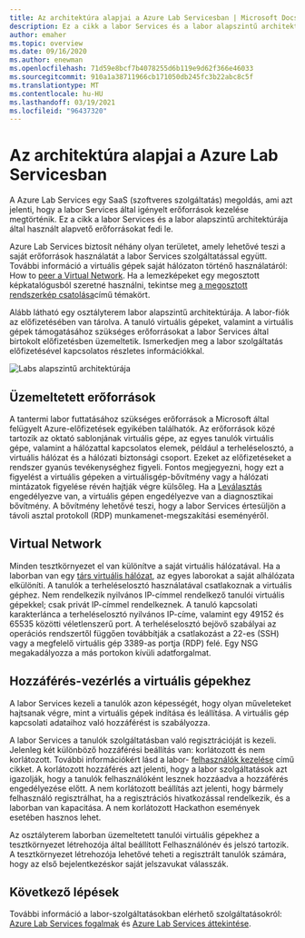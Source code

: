 ```yaml
---
title: Az architektúra alapjai a Azure Lab Servicesban | Microsoft Docs
description: Ez a cikk a labor Services és a labor alapszintű architektúrája által használt alapvető erőforrásokat fedi le.
author: emaher
ms.topic: overview
ms.date: 09/16/2020
ms.author: enewman
ms.openlocfilehash: 71d59e8bcf7b4078255d6b119e9d62f366e46033
ms.sourcegitcommit: 910a1a38711966cb171050db245fc3b22abc8c5f
ms.translationtype: MT
ms.contentlocale: hu-HU
ms.lasthandoff: 03/19/2021
ms.locfileid: "96437320"
---
```

# <a name="architecture-fundamentals-in-azure-lab-services"></a>Az architektúra alapjai a Azure Lab Servicesban

A Azure Lab Services egy SaaS (szoftveres szolgáltatás) megoldás, ami azt jelenti, hogy a labor Services által igényelt erőforrások kezelése megtörténik. Ez a cikk a labor Services és a labor alapszintű architektúrája által használt alapvető erőforrásokat fedi le.  

Azure Lab Services biztosít néhány olyan területet, amely lehetővé teszi a saját erőforrások használatát a labor Services szolgáltatással együtt.  További információ a virtuális gépek saját hálózaton történő használatáról: How to [peer a Virtual Network](how-to-connect-peer-virtual-network.md).  Ha a lemezképeket egy megosztott képkatalógusból szeretné használni, tekintse meg [a megosztott rendszerkép csatolása](how-to-attach-detach-shared-image-gallery.md)című témakört.

Alább látható egy osztályterem labor alapszintű architektúrája.  A labor-fiók az előfizetésében van tárolva. A tanuló virtuális gépeket, valamint a virtuális gépek támogatásához szükséges erőforrásokat a labor Services által birtokolt előfizetésben üzemeltetik. Ismerkedjen meg a labor szolgáltatás előfizetésével kapcsolatos részletes információkkal.

![Labs alapszintű architektúrája](./media/classroom-labs-fundamentals/labservices-basic-architecture.png)

## <a name="hosted-resources"></a>Üzemeltetett erőforrások

A tantermi labor futtatásához szükséges erőforrások a Microsoft által felügyelt Azure-előfizetések egyikében találhatók.  Az erőforrások közé tartozik az oktató sablonjának virtuális gépe, az egyes tanulók virtuális gépe, valamint a hálózattal kapcsolatos elemek, például a terheléselosztó, a virtuális hálózat és a hálózati biztonsági csoport.  Ezeket az előfizetéseket a rendszer gyanús tevékenységhez figyeli.  Fontos megjegyezni, hogy ezt a figyelést a virtuális gépeken a virtuálisgép-bővítmény vagy a hálózati mintázatok figyelése révén hajtják végre külsőleg.  Ha a [Leválasztás](how-to-enable-shutdown-disconnect.md) engedélyezve van, a virtuális gépen engedélyezve van a diagnosztikai bővítmény. A bővítmény lehetővé teszi, hogy a labor Services értesüljön a távoli asztal protokoll (RDP) munkamenet-megszakítási eseményéről.

## <a name="virtual-network"></a>Virtual Network

Minden tesztkörnyezet el van különítve a saját virtuális hálózatával.  Ha a laborban van egy [társ virtuális hálózat](how-to-connect-peer-virtual-network.md), az egyes laborokat a saját alhálózata elkülöníti.  A tanulók a terheléselosztó használatával csatlakoznak a virtuális géphez.  Nem rendelkezik nyilvános IP-címmel rendelkező tanulói virtuális gépekkel; csak privát IP-címmel rendelkeznek.  A tanuló kapcsolati karakterlánca a terheléselosztó nyilvános IP-címe, valamint egy 49152 és 65535 közötti véletlenszerű port.  A terheléselosztó bejövő szabályai az operációs rendszertől függően továbbítják a csatlakozást a 22-es (SSH) vagy a megfelelő virtuális gép 3389-as portja (RDP) felé. Egy NSG megakadályozza a más portokon kívüli adatforgalmat.

## <a name="access-control-to-the-virtual-machines"></a>Hozzáférés-vezérlés a virtuális gépekhez

A labor Services kezeli a tanulók azon képességét, hogy olyan műveleteket hajtsanak végre, mint a virtuális gépek indítása és leállítása.  A virtuális gép kapcsolati adataihoz való hozzáférést is szabályozza.

A labor Services a tanulók szolgáltatásban való regisztrációját is kezeli. Jelenleg két különböző hozzáférési beállítás van: korlátozott és nem korlátozott. További információkért lásd a labor- [felhasználók kezelése](how-to-configure-student-usage.md#send-invitations-to-users) című cikket. A korlátozott hozzáférés azt jelenti, hogy a labor szolgáltatások azt igazolják, hogy a tanulók felhasználóként lesznek hozzáadva a hozzáférés engedélyezése előtt. A nem korlátozott beállítás azt jelenti, hogy bármely felhasználó regisztrálhat, ha a regisztrációs hivatkozással rendelkezik, és a laborban van kapacitása. A nem korlátozott Hackathon események esetében hasznos lehet.

Az osztályterem laborban üzemeltetett tanulói virtuális gépekhez a tesztkörnyezet létrehozója által beállított Felhasználónév és jelszó tartozik.  A tesztkörnyezet létrehozója lehetővé teheti a regisztrált tanulók számára, hogy az első bejelentkezéskor saját jelszavukat válasszák.  

## <a name="next-steps"></a>Következő lépések

További információ a labor-szolgáltatásokban elérhető szolgáltatásokról: [Azure Lab Services fogalmak](classroom-labs-concepts.md) és [Azure Lab Services áttekintése](classroom-labs-overview.md).
